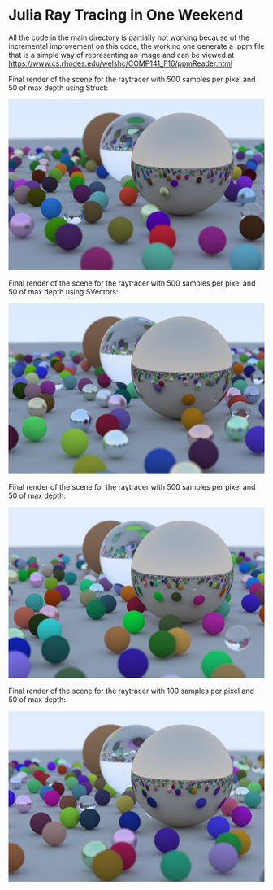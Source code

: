 # Julia Ray Tracing in One Weekend

All the code in the main directory is partially not working because of the incremental improvement on this code, the working one generate a .ppm file that is a simple way of representing an image and can be viewed at https://www.cs.rhodes.edu/welshc/COMP141_F16/ppmReader.html 

Final render of the scene for the raytracer with 500 samples per pixel and 50 of max depth using Struct:

![Final raytrace of the scene 500 samples](raytracing_struct/raytracing_str.png "Final Raytracing 500 samples")

Final render of the scene for the raytracer with 500 samples per pixel and 50 of max depth using SVectors:

![Final raytrace of the scene 500 samples](raytracing_svector/raytracing_sv.png "Final Raytracing 500 samples")

Final render of the scene for the raytracer with 500 samples per pixel and 50 of max depth:

![Final raytrace of the scene 500 samples](raytracing_vector/raytracing_vec1.png "Final Raytracing 500 samples")

Final render of the scene for the raytracer with 100 samples per pixel and 50 of max depth:

![Final raytrace of the scene 100 samples](raytracing_vector/raytracing_vec.png "Final Raytracing 100 samples")

